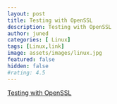 ```yaml
---
layout: post
title: Testing with OpenSSL
description: Testing with OpenSSL
author: juned
categories: [ Linux]
tags: [Linux,link]
image: assets/images/linux.jpg
featured: false
hidden: false
#rating: 4.5
---
```


[Testing with OpenSSL](https://www.feistyduck.com/library/openssl-cookbook/online/ch-testing-with-openssl.html)